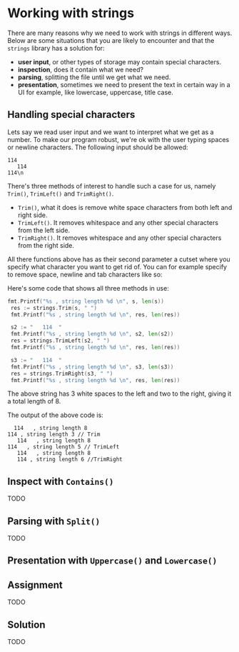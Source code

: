 # Working with strings

There are many reasons why we need to work with strings in different ways. Below are some situations that you are likely to encounter and that the `strings` library has a solution for:

- **user input**, or other types of storage may contain special characters.
- **inspection**, does it contain what we need?
- **parsing**, splitting the file until we get what we need.
- **presentation**, sometimes we need to present the text in certain way in a UI for example, like lowercase, uppercase, title case.

## Handling special characters

Lets say we read user input and we want to interpret what we get as a number. To make our program robust, we're ok with the user typing spaces or newline characters. The following input should be allowed:

```text
114
   114
114\n
```

There's three methods of interest to handle such a case for us, namely `Trim()`, `TrimLeft()` and `TrimRight()`. 

- `Trim()`, what it does is remove white space characters from both left and right side.
- `TrimLeft()`.  It removes whitespace and any other special characters from the left side.
- `TrimRight()`.  It removes whitespace and any other special characters from the right side.

All there functions above has as their second parameter a cutset where you specify what character you want to get rid of. You can for example specify to remove space, newline and tab characters like so:

Here's some code that shows all three methods in use:

```go
fmt.Printf("%s , string length %d \n", s, len(s))
 res := strings.Trim(s, " ")
 fmt.Printf("%s , string length %d \n", res, len(res))

 s2 := "   114  "
 fmt.Printf("%s , string length %d \n", s2, len(s2))
 res = strings.TrimLeft(s2, " ")
 fmt.Printf("%s , string length %d \n", res, len(res))

 s3 := "   114  "
 fmt.Printf("%s , string length %d \n", s3, len(s3))
 res = strings.TrimRight(s3, " ")
 fmt.Printf("%s , string length %d \n", res, len(res))
```
The above string has 3 white spaces to the left and two to the right, giving it a total length of 8.

The output of the above code is:

```output
  114   , string length 8 
114 , string length 3 // Trim
   114   , string length 8 
114   , string length 5 // TrimLeft
   114   , string length 8 
   114 , string length 6 //TrimRight
```

## Inspect with `Contains()`

TODO

## Parsing with `Split()`

TODO

## Presentation with `Uppercase()` and `Lowercase()`
## Assignment

TODO

## Solution

TODO

